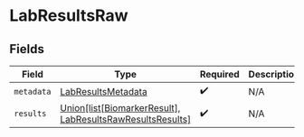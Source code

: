 # LabResultsRaw


## Fields

| Field                                                                                                    | Type                                                                                                     | Required                                                                                                 | Description                                                                                              |
| -------------------------------------------------------------------------------------------------------- | -------------------------------------------------------------------------------------------------------- | -------------------------------------------------------------------------------------------------------- | -------------------------------------------------------------------------------------------------------- |
| `metadata`                                                                                               | [LabResultsMetadata](../../models/shared/labresultsmetadata.md)                                          | :heavy_check_mark:                                                                                       | N/A                                                                                                      |
| `results`                                                                                                | [Union[list[BiomarkerResult], LabResultsRawResultsResults]](../../models/shared/labresultsrawresults.md) | :heavy_check_mark:                                                                                       | N/A                                                                                                      |